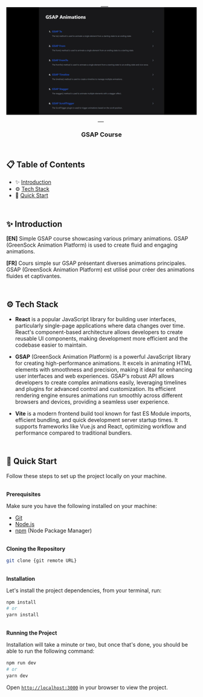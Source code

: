 <div align="center">
    <a href="https://gsap-fv.netlify.app" target="_blank">
      <img src="public/design/preview.webp" alt="Project Banner">
    </a>
  <h3 align="center">GSAP Course</h3>
</div>


##  <br /> 📋 <a name="table">Table of Contents</a>


- ✨ [Introduction](#introduction)
- ⚙️ [Tech Stack](#tech-stack)
- 🚀 [Quick Start](#quick-start)


##  <br /> <a name="introduction">✨ Introduction</a>


**[EN]** Simple GSAP course showcasing various primary animations. GSAP (GreenSock Animation Platform) is used to create fluid and engaging animations.


**[FR]** Cours simple sur GSAP présentant diverses animations principales. GSAP (GreenSock Animation Platform) est utilisé pour créer des animations fluides et captivantes.


##  <br /> <a name="tech-stack">⚙️ Tech Stack</a>

- **React** is a popular JavaScript library for building user interfaces, particularly single-page applications where data changes over time. React's component-based architecture allows developers to create reusable UI components, making development more efficient and the codebase easier to maintain. 

- **GSAP** (GreenSock Animation Platform) is a powerful JavaScript library for creating high-performance animations. It excels in animating HTML elements with smoothness and precision, making it ideal for enhancing user interfaces and web experiences. GSAP's robust API allows developers to create complex animations easily, leveraging timelines and plugins for advanced control and customization. Its efficient rendering engine ensures animations run smoothly across different browsers and devices, providing a seamless user experience.

- **Vite** is a modern frontend build tool known for fast ES Module imports, efficient bundling, and quick development server startup times. It supports frameworks like Vue.js and React, optimizing workflow and performance compared to traditional bundlers.


## <br /> <a name="quick-start">🚀 Quick Start</a>


Follow these steps to set up the project locally on your machine.


<br/>**Prerequisites**


Make sure you have the following installed on your machine:


- [Git](https://git-scm.com/)
- [Node.js](https://nodejs.org/en)
- [npm](https://www.npmjs.com/) (Node Package Manager)


<br/>**Cloning the Repository**


```bash
git clone {git remote URL}
```


<br/>**Installation**

Let's install the project dependencies, from your terminal, run:

```bash
npm install
# or
yarn install
```

<br/>**Running the Project**

Installation will take a minute or two, but once that's done, you should be able to run the following command:

```bash
npm run dev
# or
yarn dev
```

Open [`http://localhost:3000`](http://localhost:3000) in your browser to view the project.

